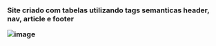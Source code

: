<h3>Site criado com tabelas utilizando tags semanticas header, nav, article e footer
<br>

![image](https://github.com/gabrielarebeca/Desafio_TabelasSemanticas/assets/110422932/daa6bdbb-c469-4592-9d85-922d4b204632)
